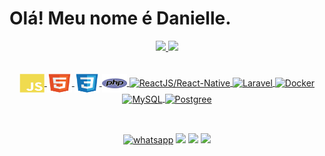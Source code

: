 <h1> Olá! Meu nome é Danielle. </h1>

<div align="center">
  <a href="https://github.com/DanielleSantosss">
  <img height="180em" src="https://github-readme-stats.vercel.app/api?username=DanielleSantosss&show_icons=true&theme=dracula&include_all_commits=true&count_private=true"/>
  <img height="180em" src="https://github-readme-stats.vercel.app/api/top-langs/?username=DanielleSantosss&layout=compact&langs_count=10&theme=dracula"/>
</div>

 <br>
<div  align="center"> 
  <div style="display: inline_block"><br>
  <img align="center" alt="JavaScript" title="JavaScript" height="30" width="40" src="https://raw.githubusercontent.com/devicons/devicon/master/icons/javascript/javascript-plain.svg">
  <img align="center" alt="HTML" height="30" title="HTML5" width="40" src="https://raw.githubusercontent.com/devicons/devicon/master/icons/html5/html5-original.svg">
  <img align="center" alt="CSS" height="30" title="CSS3" width="40" src="https://raw.githubusercontent.com/devicons/devicon/master/icons/css3/css3-original.svg">
  <img align="center" alt="PHP" height="30" title="PHP" width="40" src="https://raw.githubusercontent.com/devicons/devicon/master/icons/php/php-original.svg">  
  <img align="center" height="30" alt="ReactJS/React-Native" title="ReactJS/React-Native" width="40" title="PHP" src="https://cdn.jsdelivr.net/gh/devicons/devicon/icons/react/react-original.svg" />
  <img align="center" height="30" alt="Laravel" title="Laravel" src="https://cdn.jsdelivr.net/gh/devicons/devicon/icons/laravel/laravel-plain.svg" />
  <img align="center" height="30" alt="Docker" title="Docker" src="https://cdn.jsdelivr.net/gh/devicons/devicon/icons/docker/docker-original.svg" />
  <img align="center" height="30" alt="MySQL" title="MySQL" src="https://cdn.jsdelivr.net/gh/devicons/devicon/icons/mysql/mysql-original.svg" />
  <img align="center" height="30" alt="Postgree" title="Postgree" src="https://cdn.jsdelivr.net/gh/devicons/devicon/icons/postgresql/postgresql-original.svg" />
 </div>
 
 ##
 
  <br>
   <a href="https://api.whatsapp.com/send?phone=5511973399862&text=Bem%20vindo"><img src="https://img.shields.io/badge/WhatsApp-25D366?style=for-the-badge&logo=whatsapp&logoColor=white" alt="whatsapp" title="WhatsApp"  widht:"40" height:"40"/></a>
  <a href="https://www.instagram.com/daniellevtds/" target="_blank"><img src="https://img.shields.io/badge/-Instagram-%23E4405F?style=for-the-badge&logo=instagram&logoColor=white" target="_blank"></a>
  <a href="https://br.linkedin.com/in/danielle-santosss/" target="_blank"><img src="https://img.shields.io/badge/-LinkedIn-%230077B5?style=for-the-badge&logo=linkedin&logoColor=white" target="_blank"></a> 
  <a href = "mailto:danielle.vtds@gmail.com"><img src="https://img.shields.io/badge/-Gmail-%23333?style=for-the-badge&logo=gmail&logoColor=white" target="_blank"></a>

 
</div>
